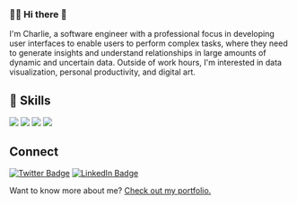 ### 🙋🏻 Hi there 👋

I'm Charlie, a software engineer with a professional focus in developing user interfaces to enable users to perform complex tasks, where they need to generate insights and understand relationships in large amounts of dynamic and uncertain data. Outside of work hours, I'm interested in data visualization, personal productivity, and digital art. 


## 💼 Skills

![](https://img.shields.io/badge/Angular-informational?style=flat&logo=angular&logoColor=black&color=B52E31)
![](https://img.shields.io/badge/JavaScript-informational?style=flat&logo=JavaScript&logoColor=black&color=f7df1e)
![](https://img.shields.io/badge/TypeScript-informational?style=flat&logo=TypeScript&logoColor=white&color=007acc)
![](https://img.shields.io/badge/Python-informational?style=flat&logo=Python&logoColor=FFD43B&color=4B8BBE)

## Connect

[![Twitter Badge](https://img.shields.io/badge/Twitter-Profile-informational?style=flat&logo=twitter&logoColor=white&color=1CA2F1)](https://twitter.com/charlieplusplus)
[![LinkedIn Badge](https://img.shields.io/badge/LinkedIn-Profile-informational?style=flat&logo=linkedin&logoColor=white&color=0D76A8)](https://www.linkedin.com/in/charliemj/)

Want to know more about me? [Check out my portfolio.](https://charlie.codes/)

<!--
**charliejmoore/charliejmoore** is a ✨ _special_ ✨ repository because its `README.md` (this file) appears on your GitHub profile.

Here are some ideas to get you started:

- 🔭 I’m currently working on ...
- 🌱 I’m currently learning ...
- 👯 I’m looking to collaborate on ...
- 🤔 I’m looking for help with ...
- 💬 Ask me about ...
- 📫 How to reach me: ...
- 😄 Pronouns: ...
- ⚡ Fun fact: ...
-->

